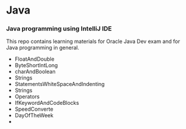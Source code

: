 # Java

### Java programming using IntelliJ IDE

This repo contains learning materials for Oracle Java Dev exam and for Java programming in general. 

- FloatAndDouble
- ByteShortIntLong
- charAndBoolean
- Strings
- StatementsWhiteSpaceAndIndenting
- Strings
- Operators
- IfKeywordAndCodeBlocks
- SpeedConverte
- DayOfTheWeek
- 
